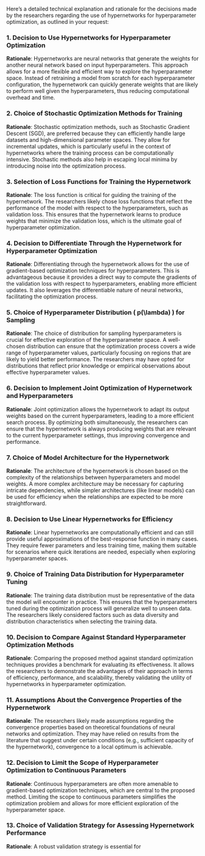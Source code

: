 Here’s a detailed technical explanation and rationale for the decisions made by the researchers regarding the use of hypernetworks for hyperparameter optimization, as outlined in your request:

### 1. Decision to Use Hypernetworks for Hyperparameter Optimization
**Rationale**: Hypernetworks are neural networks that generate the weights for another neural network based on input hyperparameters. This approach allows for a more flexible and efficient way to explore the hyperparameter space. Instead of retraining a model from scratch for each hyperparameter configuration, the hypernetwork can quickly generate weights that are likely to perform well given the hyperparameters, thus reducing computational overhead and time.

### 2. Choice of Stochastic Optimization Methods for Training
**Rationale**: Stochastic optimization methods, such as Stochastic Gradient Descent (SGD), are preferred because they can efficiently handle large datasets and high-dimensional parameter spaces. They allow for incremental updates, which is particularly useful in the context of hypernetworks where the training process can be computationally intensive. Stochastic methods also help in escaping local minima by introducing noise into the optimization process.

### 3. Selection of Loss Functions for Training the Hypernetwork
**Rationale**: The loss function is critical for guiding the training of the hypernetwork. The researchers likely chose loss functions that reflect the performance of the model with respect to the hyperparameters, such as validation loss. This ensures that the hypernetwork learns to produce weights that minimize the validation loss, which is the ultimate goal of hyperparameter optimization.

### 4. Decision to Differentiate Through the Hypernetwork for Hyperparameter Optimization
**Rationale**: Differentiating through the hypernetwork allows for the use of gradient-based optimization techniques for hyperparameters. This is advantageous because it provides a direct way to compute the gradients of the validation loss with respect to hyperparameters, enabling more efficient updates. It also leverages the differentiable nature of neural networks, facilitating the optimization process.

### 5. Choice of Hyperparameter Distribution \( p(\lambda) \) for Sampling
**Rationale**: The choice of distribution for sampling hyperparameters is crucial for effective exploration of the hyperparameter space. A well-chosen distribution can ensure that the optimization process covers a wide range of hyperparameter values, particularly focusing on regions that are likely to yield better performance. The researchers may have opted for distributions that reflect prior knowledge or empirical observations about effective hyperparameter values.

### 6. Decision to Implement Joint Optimization of Hypernetwork and Hyperparameters
**Rationale**: Joint optimization allows the hypernetwork to adapt its output weights based on the current hyperparameters, leading to a more efficient search process. By optimizing both simultaneously, the researchers can ensure that the hypernetwork is always producing weights that are relevant to the current hyperparameter settings, thus improving convergence and performance.

### 7. Choice of Model Architecture for the Hypernetwork
**Rationale**: The architecture of the hypernetwork is chosen based on the complexity of the relationships between hyperparameters and model weights. A more complex architecture may be necessary for capturing intricate dependencies, while simpler architectures (like linear models) can be used for efficiency when the relationships are expected to be more straightforward.

### 8. Decision to Use Linear Hypernetworks for Efficiency
**Rationale**: Linear hypernetworks are computationally efficient and can still provide useful approximations of the best-response function in many cases. They require fewer parameters and less training time, making them suitable for scenarios where quick iterations are needed, especially when exploring hyperparameter spaces.

### 9. Choice of Training Data Distribution for Hyperparameter Tuning
**Rationale**: The training data distribution must be representative of the data the model will encounter in practice. This ensures that the hyperparameters tuned during the optimization process will generalize well to unseen data. The researchers likely considered factors such as data diversity and distribution characteristics when selecting the training data.

### 10. Decision to Compare Against Standard Hyperparameter Optimization Methods
**Rationale**: Comparing the proposed method against standard optimization techniques provides a benchmark for evaluating its effectiveness. It allows the researchers to demonstrate the advantages of their approach in terms of efficiency, performance, and scalability, thereby validating the utility of hypernetworks in hyperparameter optimization.

### 11. Assumptions About the Convergence Properties of the Hypernetwork
**Rationale**: The researchers likely made assumptions regarding the convergence properties based on theoretical foundations of neural networks and optimization. They may have relied on results from the literature that suggest under certain conditions (e.g., sufficient capacity of the hypernetwork), convergence to a local optimum is achievable.

### 12. Decision to Limit the Scope of Hyperparameter Optimization to Continuous Parameters
**Rationale**: Continuous hyperparameters are often more amenable to gradient-based optimization techniques, which are central to the proposed method. Limiting the scope to continuous parameters simplifies the optimization problem and allows for more efficient exploration of the hyperparameter space.

### 13. Choice of Validation Strategy for Assessing Hypernetwork Performance
**Rationale**: A robust validation strategy is essential for